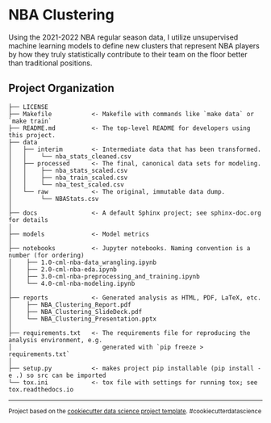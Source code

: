  NBA Clustering
==============================

Using the 2021-2022 NBA regular season data, I utilize unsupervised machine learning models to define new clusters that represent NBA players by how they truly statistically contribute to their team on the floor better than traditional positions. 

Project Organization
------------

    ├── LICENSE
    ├── Makefile           <- Makefile with commands like `make data` or `make train`
    ├── README.md          <- The top-level README for developers using this project.
    ├── data
    │   ├── interim        <- Intermediate data that has been transformed.
    │   │    └── nba_stats_cleaned.csv
    │   ├── processed      <- The final, canonical data sets for modeling.
    │   │    ├── nba_stats_scaled.csv
    │   │    ├── nba_train_scaled.csv
    │   │    └── nba_test_scaled.csv
    │   └── raw            <- The original, immutable data dump.
    │        └── NBAStats.csv
    │
    ├── docs               <- A default Sphinx project; see sphinx-doc.org for details
    │
    ├── models             <- Model metrics
    │
    ├── notebooks          <- Jupyter notebooks. Naming convention is a number (for ordering)
    │    ├── 1.0-cml-nba-data_wrangling.ipynb
    │    ├── 2.0-cml-nba-eda.ipynb
    │    ├── 3.0-cml-nba-preprocessing_and_training.ipynb
    │    └── 4.0-cml-nba-modeling.ipynb
    │    
    ├── reports            <- Generated analysis as HTML, PDF, LaTeX, etc.
    │    ├── NBA_Clustering_Report.pdf
    │    ├── NBA_Clustering_SlideDeck.pdf
    │    └── NBA_Clustering_Presentation.pptx
    │
    ├── requirements.txt   <- The requirements file for reproducing the analysis environment, e.g.
    │                         generated with `pip freeze > requirements.txt`
    │
    ├── setup.py           <- makes project pip installable (pip install -e .) so src can be imported
    └── tox.ini            <- tox file with settings for running tox; see tox.readthedocs.io


--------

<p><small>Project based on the <a target="_blank" href="https://drivendata.github.io/cookiecutter-data-science/">cookiecutter data science project template</a>. #cookiecutterdatascience</small></p>
